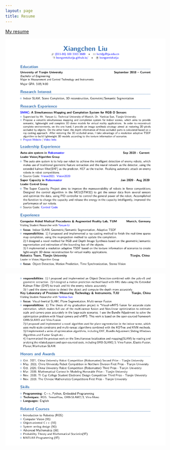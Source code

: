 ```yaml
---
layout: page
title: Resume
---
```

[My resume](Xiangchen_cv_2022fall.pdf)

![My resume](./cv20221.png)

![](./cv20222.png)

